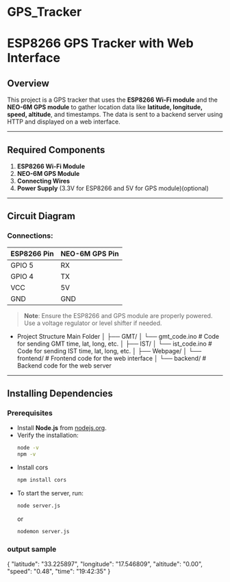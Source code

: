 # GPS_Tracker
# ESP8266 GPS Tracker with Web Interface

## Overview
This project is a GPS tracker that uses the **ESP8266 Wi-Fi module** and the **NEO-6M GPS module** to gather location data like **latitude, longitude, speed, altitude**, and timestamps. The data is sent to a backend server using HTTP and displayed on a web interface.  

---

## Required Components
1. **ESP8266 Wi-Fi Module**  
2. **NEO-6M GPS Module**  
3. **Connecting Wires**  
4. **Power Supply** (3.3V for ESP8266 and 5V for GPS module)(optional)

---

## Circuit Diagram
### Connections:
| ESP8266 Pin | NEO-6M GPS Pin |
|-------------|----------------|
| GPIO 5      | RX             |
| GPIO 4      | TX             |
| VCC         | 5V             |
| GND         | GND            |

> **Note**: Ensure the ESP8266 and GPS module are properly powered. Use a voltage regulator or level shifter if needed.  
- Project Structure
Main Folder
│
├── GMT/
│   └── gmt_code.ino           # Code for sending GMT time, lat, long, etc.
│
├── IST/
│   └── ist_code.ino           # Code for sending IST time, lat, long, etc.
│
├── Webpage/
│   └── frontend/               # Frontend code for the web interface
│   └── backend/                # Backend code for the web server

---

## Installing Dependencies

### Prerequisites
- Install **Node.js** from [nodejs.org](https://nodejs.org).  
- Verify the installation:
  ```bash
  node -v
  npm -v

- Install cors
    ```bash
    npm install cors
    ```
- To start the server, run:
    ```bash
    node server.js
    ```
    or
    ```bash
    nodemon server.js
    ```
### output sample
{
  "latitude": "33.225897",
  "longitude": "17.546809",
  "altitude": "0.00",
  "speed": "0.48",
  "time": "19:42:35"
}

